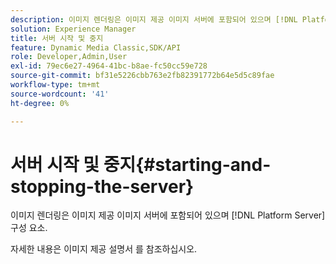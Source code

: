 ```yaml
---
description: 이미지 렌더링은 이미지 제공 이미지 서버에 포함되어 있으며 [!DNL Platform Server] 구성 요소.
solution: Experience Manager
title: 서버 시작 및 중지
feature: Dynamic Media Classic,SDK/API
role: Developer,Admin,User
exl-id: 79ec6e27-4964-41bc-b8ae-fc50cc59e728
source-git-commit: bf31e5226cbb763e2fb82391772b64e5d5c89fae
workflow-type: tm+mt
source-wordcount: '41'
ht-degree: 0%

---
```


# 서버 시작 및 중지{#starting-and-stopping-the-server}

이미지 렌더링은 이미지 제공 이미지 서버에 포함되어 있으며 [!DNL Platform Server] 구성 요소.

자세한 내용은 이미지 제공 설명서 를 참조하십시오.
